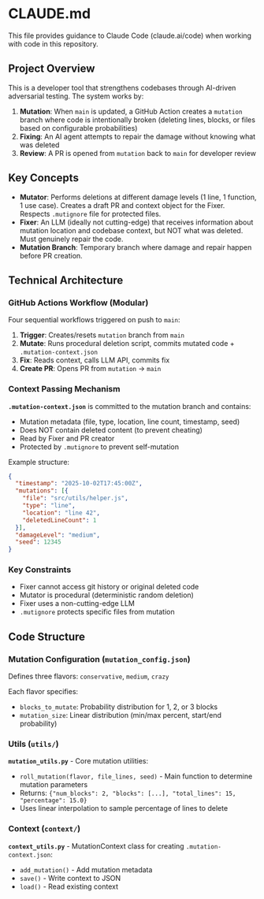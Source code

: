 # CLAUDE.md

This file provides guidance to Claude Code (claude.ai/code) when working with code in this repository.

## Project Overview

This is a developer tool that strengthens codebases through AI-driven adversarial testing. The system works by:

1. **Mutation**: When `main` is updated, a GitHub Action creates a `mutation` branch where code is intentionally broken (deleting lines, blocks, or files based on configurable probabilities)
2. **Fixing**: An AI agent attempts to repair the damage without knowing what was deleted
3. **Review**: A PR is opened from `mutation` back to `main` for developer review

## Key Concepts

- **Mutator**: Performs deletions at different damage levels (1 line, 1 function, 1 use case). Creates a draft PR and context object for the Fixer. Respects `.mutignore` file for protected files.
- **Fixer**: An LLM (ideally not cutting-edge) that receives information about mutation location and codebase context, but NOT what was deleted. Must genuinely repair the code.
- **Mutation Branch**: Temporary branch where damage and repair happen before PR creation.

## Technical Architecture

### GitHub Actions Workflow (Modular)

Four sequential workflows triggered on push to `main`:

1. **Trigger**: Creates/resets `mutation` branch from `main`
2. **Mutate**: Runs procedural deletion script, commits mutated code + `.mutation-context.json`
3. **Fix**: Reads context, calls LLM API, commits fix
4. **Create PR**: Opens PR from `mutation` → `main`

### Context Passing Mechanism

**`.mutation-context.json`** is committed to the mutation branch and contains:
- Mutation metadata (file, type, location, line count, timestamp, seed)
- Does NOT contain deleted content (to prevent cheating)
- Read by Fixer and PR creator
- Protected by `.mutignore` to prevent self-mutation

Example structure:
```json
{
  "timestamp": "2025-10-02T17:45:00Z",
  "mutations": [{
    "file": "src/utils/helper.js",
    "type": "line",
    "location": "line 42",
    "deletedLineCount": 1
  }],
  "damageLevel": "medium",
  "seed": 12345
}
```

### Key Constraints

- Fixer cannot access git history or original deleted code
- Mutator is procedural (deterministic random deletion)
- Fixer uses a non-cutting-edge LLM
- `.mutignore` protects specific files from mutation

## Code Structure

### Mutation Configuration (`mutation_config.json`)

Defines three flavors: `conservative`, `medium`, `crazy`

Each flavor specifies:
- `blocks_to_mutate`: Probability distribution for 1, 2, or 3 blocks
- `mutation_size`: Linear distribution (min/max percent, start/end probability)

### Utils (`utils/`)

**`mutation_utils.py`** - Core mutation utilities:
- `roll_mutation(flavor, file_lines, seed)` - Main function to determine mutation parameters
- Returns: `{"num_blocks": 2, "blocks": [...], "total_lines": 15, "percentage": 15.0}`
- Uses linear interpolation to sample percentage of lines to delete

### Context (`context/`)

**`context_utils.py`** - MutationContext class for creating `.mutation-context.json`:
- `add_mutation()` - Add mutation metadata
- `save()` - Write context to JSON
- `load()` - Read existing context
